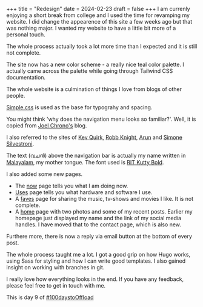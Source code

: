 +++
title = "Redesign"
date = 2024-02-23
draft = false
+++
I am currenly enjoying a short break from college and I used the time for revamping my website. I did change the appearence of this site a few weeks ago but that was nothing major. I wanted my website to have a little bit more of a personal touch.

The whole process actually took a lot more time than I expected and it is still not complete.

The site now has a new color scheme - a really nice teal color palette. I actually came across the palette while going through Tailwind CSS documentation.

The whole website is a culmination of things I love from blogs of other people.

[Simple.css](https://simplecss.orgs) is used as the base for typograhy and spacing.

You might think 'why does the navigation menu looks so familiar?'. Well, it is copied from [Joel Chrono's](https://joelchrono.xyz) blog.

I also referred to the sites of [Kev Quirk](https://kevq.uk), [Robb Knight](https://rknight.me/), [Arun](https://arun.blog) and  [Simone Silvestroni](https://minutestomidnight.co.uk/).

The text (വചൻ) above the navigation bar is actually my name written in [Malayalam](https://en.wikipedia.org/wiki/Malayalam), my mother tongue. The font used is [RIT Kutty Bold](https://rachana.org.in/glist-kutty-bold.html).

I also added some new pages.
- The [now](/now) page tells you what I am  doing now.
- [Uses](/uses) page tells you what hardware and software I use.
- A [faves](/faves) page for sharing the music, tv-shows and movies I like. It is not complete.
- A [home](/) page with two photos and some of my recent posts. Earlier my homepage just displayed my name and the link of my social media handles. I have moved that to the contact page, which is also new.

Furthere more, there is now a reply via email button at the bottom of every post. 

The whole process taught me a lot. I got a good grip on how Hugo works, using Sass for styling and how I can write good templates. I also gained insight on working with branches in git.

I really love how everything looks in the end. If you have any feedback, please feel free to get in touch with me.

This is day 9 of [#100daystoOffload](https://100daystooffload.com)

